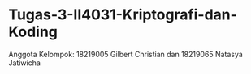 # Tugas-3-II4031-Kriptografi-dan-Koding
Anggota Kelompok: 18219005 Gilbert Christian dan 18219065 Natasya Jatiwicha
